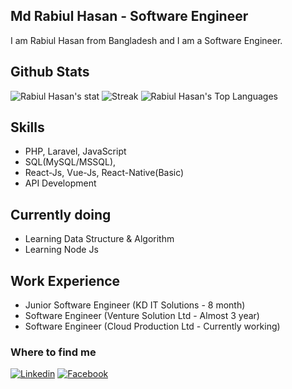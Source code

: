 ## Md Rabiul Hasan - Software Engineer
I am Rabiul Hasan from Bangladesh and I am a Software Engineer.

## Github Stats
![Rabiul Hasan's stat](https://github-readme-stats.vercel.app/api?username=md-rabiul-hasan&show_icons=true&count_private=true)
![Streak](https://github-readme-streak-stats.herokuapp.com/?user=md-rabiul-hasan)
![Rabiul Hasan's Top Languages](https://github-readme-stats.vercel.app/api/top-langs/?username=md-rabiul-hasan&show_icons=true&hide_border=true&layout=compact)

## Skills
* PHP, Laravel, JavaScript
* SQL(MySQL/MSSQL),
* React-Js, Vue-Js, React-Native(Basic)
* API Development
  
## Currently doing
- Learning Data Structure & Algorithm
- Learning Node Js


## Work Experience
* Junior Software Engineer (KD IT Solutions  - 8 month)
* Software Engineer (Venture Solution Ltd - Almost 3 year)
* Software Engineer (Cloud Production Ltd - Currently working)

### Where to find me

[![Linkedin](https://img.shields.io/badge/LinkedIn-0077B5?style=flat-square&logo=linkedin&logoColor=white)](https://www.linkedin.com/in/md-rabiul-hasan-0904931b3/) 
[![Facebook](https://img.shields.io/badge/Facebook-1877F2?style=flat-square&logo=facebook&logoColor=white)](https://www.facebook.com/khp.hasan.1/)